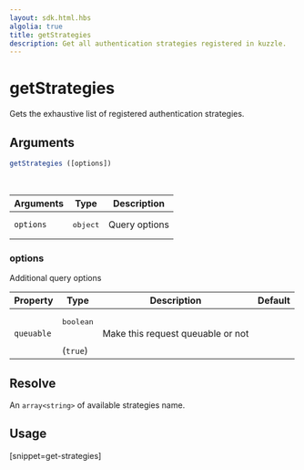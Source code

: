 ```yaml
---
layout: sdk.html.hbs
algolia: true
title: getStrategies
description: Get all authentication strategies registered in kuzzle.
---
```


# getStrategies

Gets the exhaustive list of registered authentication strategies.

## Arguments

```javascript
getStrategies ([options])
```

<br/>

| Arguments    | Type    | Description
|--------------|---------|-------------
| `options` | <pre>object</pre> | Query options

### **options**

Additional query options

| Property     | Type    | Description                       | Default
| ---------- | ------- | --------------------------------- | -------
| `queuable` | <pre>boolean</pre><br/>(`true`) | Make this request queuable or not |

## Resolve

An `array<string>` of available strategies name.

## Usage

[snippet=get-strategies]
